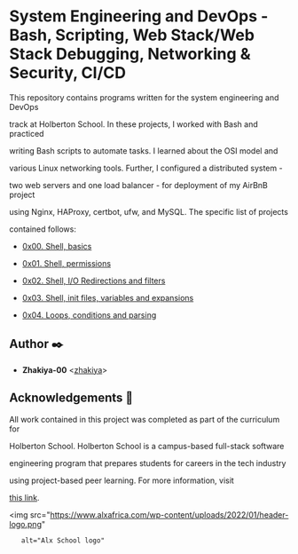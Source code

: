 # System Engineering and DevOps - Bash, Scripting, Web Stack/Web Stack Debugging, Networking & Security, CI/CD



This repository contains programs written for the system engineering and DevOps

track at Holberton School. In these projects, I worked with Bash and practiced

writing Bash scripts to automate tasks. I learned about the OSI model and

various Linux networking tools. Further, I configured a distributed system -

two web servers and one load balancer - for deployment of my AirBnB project

using Nginx, HAProxy, certbot, ufw, and MySQL. The specific list of projects

contained follows:



* [0x00. Shell, basics](./0x00-shell_basics)

* [0x01. Shell, permissions](./0x01-shell_permissions)

* [0x02. Shell, I/O Redirections and filters](./0x02-shell_redirections)

* [0x03. Shell, init files, variables and expansions](./0x03-shell_variables_expansions)

* [0x04. Loops, conditions and parsing](./0x04-loops_conditions_and_parsing)

## Author :black_nib:



* __Zhakiya-00__ <[zhakiya](https://github.com/zhakiya-00)>



## Acknowledgements :pray:



All work contained in this project was completed as part of the curriculum for

Holberton School. Holberton School is a campus-based full-stack software

engineering program that prepares students for careers in the tech industry

using project-based peer learning. For more information, visit

[this link](https://intranet.alxswe.com/).



<p align="center">

  <img src="https://www.alxafrica.com/wp-content/uploads/2022/01/header-logo.png"

       alt="Alx School logo"

  >

</p>
